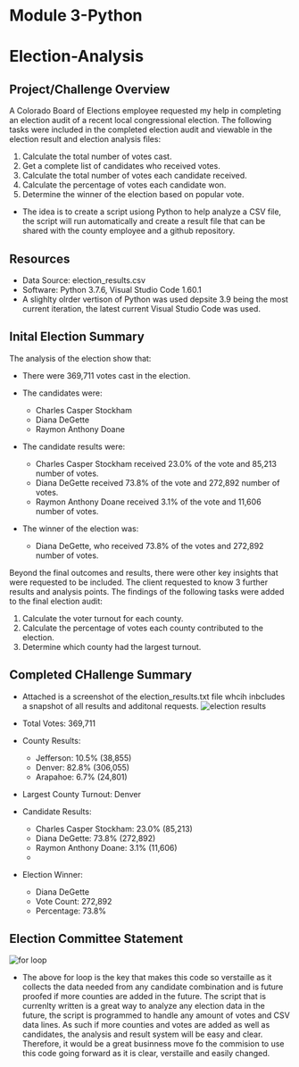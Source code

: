 # Module 3-Python
# Election-Analysis
## Project/Challenge Overview
A Colorado Board of Elections employee requested my help in completing an election audit of a recent local congressional election. The following tasks were  included in the completed election audit and viewable in the election result and election analysis files:

1. Calculate the total number of votes cast. 
2. Get a complete list of candidates who received votes. 
3. Calculate the total number of votes each candidate received. 
4. Calculate the percentage of votes each candidate won. 
5. Determine the winner of the election based on popular vote.

- The idea is to create a script usiong Python to help analyze a CSV file, the script will run automatically and create a result file that can be shared with the county employee and a github repository. 

## Resources
- Data Source: election_results.csv
- Software: Python 3.7.6, Visual Studio Code 1.60.1
- A slighlty olrder vertison of Python was used depsite 3.9 being the most current iteration, the latest current Visual Studio Code was used.

## Inital Election Summary
The analysis of the election show that:
- There were 369,711 votes cast in the election.
- The candidates were:
  - Charles Casper Stockham
  - Diana DeGette
  - Raymon Anthony Doane
 
- The candidate results were:
  - Charles Casper Stockham received 23.0% of the vote and 85,213 number of votes.
  - Diana DeGette received 73.8% of the vote and 272,892 number of votes.
  - Raymon Anthony Doane received 3.1% of the vote and 11,606 number of votes.

- The winner of the election was:
  - Diana DeGette, who received 73.8% of the votes and 272,892 number of votes.

Beyond the final outcomes and results, there were other key insights that were requested to be included. The client requested to know 3 further results and analysis points. The findings of the following tasks were added to the final election audit:

1. Calculate the voter turnout for each county.
2. Calculate the percentage of votes each county contributed to the election.
3. Determine which county had the largest turnout.

## Completed CHallenge Summary
- Attached is a screenshot of the election_results.txt file whcih inbcludes a snapshot of all results and additonal requests.
![election results](https://user-images.githubusercontent.com/88692025/133906721-cc876e2f-f135-46ab-b5ee-fa7c276521ec.PNG)

- Total Votes: 369,711

- County Results:
  - Jefferson: 10.5% (38,855)
  - Denver: 82.8% (306,055)
  - Arapahoe: 6.7% (24,801)
- Largest County Turnout: Denver

- Candidate Results:
  - Charles Casper Stockham: 23.0% (85,213)
  - Diana DeGette: 73.8% (272,892)
  - Raymon Anthony Doane: 3.1% (11,606)
  - 
- Election Winner:
  - Diana DeGette
  - Vote Count: 272,892
  - Percentage: 73.8%

## Election Committee Statement
![for loop](https://user-images.githubusercontent.com/88692025/133907095-ac25d720-2b6e-4a15-8d0a-38f28e100f88.PNG)
- The above for loop is the key that makes this code so verstaille as it collects the data needed from any candidate combination and is future proofed if more counties are added in the future.
The script that is currenlty written is a great way to analyze any election data in the future, the script is programmed to handle any amount of votes and CSV data lines. As such if more counties and votes are added as well as candidates, the analysis and result system will be easy and clear. Therefore, it would be a great businness move fo the commision to use this code going forward as it is clear, verstaille and easily changed.
